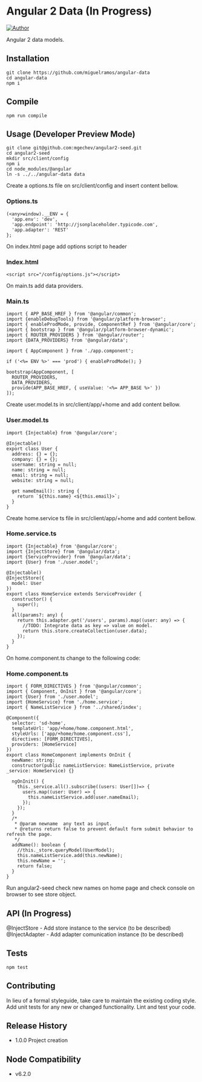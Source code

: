 Angular 2 Data (In Progress)
==================

[![Author](https://img.shields.io/badge/author-miguelramos-blue.svg)](https://twitter.com/miguelonspring)

Angular 2 data models.

## Installation

    git clone https://github.com/miguelramos/angular-data
    cd angular-data
    npm i

## Compile

    npm run compile

## Usage (Developer Preview Mode)

    git clone git@github.com:mgechev/angular2-seed.git
    cd angular2-seed
    mkdir src/client/config
    npm i
    cd node_modules/@angular
    ln -s ../../angular-data data
    
Create a options.ts file on src/client/config and insert content bellow.

### Options.ts

	(<any>window).__ENV = {
	  'app.env': 'dev',
	  'app.endpoint': 'http://jsonplaceholder.typicode.com',
	  'app.adapter': 'REST'
	};
	
On index.html page add options script to header	
	
### Index.html	

	<script src="/config/options.js"></script>
	
On main.ts add data providers.

### Main.ts

    import { APP_BASE_HREF } from '@angular/common';
    import {enableDebugTools} from '@angular/platform-browser';
    import { enableProdMode, provide, ComponentRef } from '@angular/core';
    import { bootstrap } from '@angular/platform-browser-dynamic';
    import { ROUTER_PROVIDERS } from '@angular/router';
    import {DATA_PROVIDERS} from '@angular/data';

    import { AppComponent } from './app.component';

    if ('<%= ENV %>' === 'prod') { enableProdMode(); }

    bootstrap(AppComponent, [
      ROUTER_PROVIDERS,
      DATA_PROVIDERS,
      provide(APP_BASE_HREF, { useValue: '<%= APP_BASE %>' })
    ]);
    
Create user.model.ts in src/client/app/+home and add content bellow.

### User.model.ts

	import {Injectable} from '@angular/core';
	
	@Injectable()
	export class User {
	  address: {} = {};
	  company: {} = {};
	  username: string = null;
	  name: string = null;
	  email: string = null;
	  website: string = null;
	
	  get nameEmail(): string {
	    return `${this.name} <${this.email}>`;
	  }
	}
	
Create home.service ts file in src/client/app/+home and add content bellow.

### Home.service.ts

	import {Injectable} from '@angular/core';
	import {InjectStore} from '@angular/data';
	import {ServiceProvider} from '@angular/data';
	import {User} from './user.model';
	
	@Injectable()
	@InjectStore({
	  model: User
	})
	export class HomeService extends ServiceProvider {
	  constructor() {
	    super();
	  }
	  all(params?: any) {
	    return this.adapter.get('/users', params).map((user: any) => {
	      //TODO: Integrate data as key => value on model.
	      return this.store.createCollection(user.data);
	    });
	  }
	}
	
On home.component.ts change to the following code:

### Home.component.ts

	import { FORM_DIRECTIVES } from '@angular/common';
	import { Component, OnInit } from '@angular/core';
	import {User} from './user.model';
	import {HomeService} from './home.service';
	import { NameListService } from '../shared/index';
	
	@Component({
	  selector: 'sd-home',
	  templateUrl: 'app/+home/home.component.html',
	  styleUrls: ['app/+home/home.component.css'],
	  directives: [FORM_DIRECTIVES],
	  providers: [HomeService]
	})
	export class HomeComponent implements OnInit {
	  newName: string;
	  constructor(public nameListService: NameListService, private _service: HomeService) {}
	
	  ngOnInit() {
	    this._service.all().subscribe((users: User[])=> {
	      users.map((user: User) => {
	        this.nameListService.add(user.nameEmail);
	      });
	    });
	  }
	  /*
	   * @param newname  any text as input.
	   * @returns return false to prevent default form submit behavior to refresh the page.
	   */
	  addName(): boolean {
	    //this._store.queryModel(UserModel);
	    this.nameListService.add(this.newName);
	    this.newName = '';
	    return false;
	  }
	}
    

Run angular2-seed check new names on home page and check console on browser to see store object.

## API (In Progress)

@InjectStore - Add store instance to the service (to be described)
@InjectAdapter - Add adapter comunication instance (to be described)

## Tests

    npm test

## Contributing

In lieu of a formal styleguide, take care to maintain the existing coding style.
Add unit tests for any new or changed functionality. Lint and test your code.

## Release History

* 1.0.0 Project creation

## Node Compatibility

* v6.2.0
